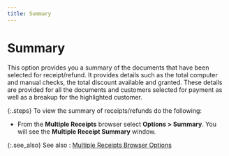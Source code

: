 ```yaml
---
title: Summary
---
```


# Summary


This option provides you a summary of the documents that have been selected  for receipt/refund. It provides details such as the total computer and  manual checks, the total discount available and granted. These details  are provided for all the documents and customers selected for payment  as well as a breakup for the highlighted customer.


{:.steps}
To view the summary of receipts/refunds do  the following:

- From the **Multiple Receipts** browser select **Options &gt; Summary**. You will see the  **Multiple Receipt Summary** window.



{:.see_also}
See also
: [Multiple  Receipts Browser Options]({{site.acc_baseurl}}/customer-receipts-and-refunds/multiple-receipts/wizard/browser/multiple_receipts_browser_options.html)
